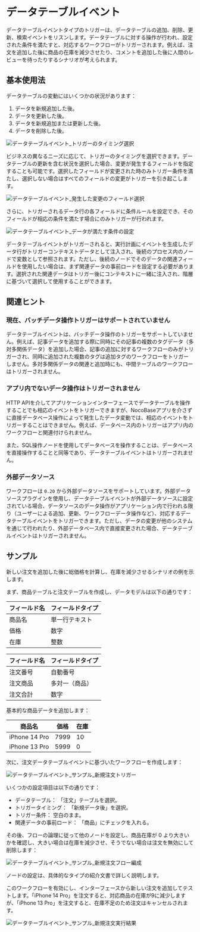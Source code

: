 # データテーブルイベント

データテーブルイベントタイプのトリガーは、データテーブルの追加、削除、更新、検索イベントをリスンします。データテーブルに対する操作が行われ、設定された条件を満たすと、対応するワークフローがトリガーされます。例えば、注文を追加した後に商品の在庫を減少させたり、コメントを追加した後に人間のレビューを待ったりするシナリオが考えられます。

## 基本使用法

データテーブルの変動にはいくつかの状況があります：

1. データを新規追加した後。
2. データを更新した後。
3. データを新規追加または更新した後。
4. データを削除した後。

![データテーブルイベント_トリガーのタイミング選択](https://static-docs.nocobase.com/81275602742deb71e0c830eb97aa612c.png)

ビジネスの異なるニーズに応じて、トリガーのタイミングを選択できます。データテーブルの更新を含む状況を選択した場合、変更が発生するフィールドを指定することも可能です。選択したフィールドが変更された時のみトリガー条件を満たし、選択しない場合はすべてのフィールドの変更がトリガーを引き起こします。

![データテーブルイベント_発生した変更のフィールド選択](https://static-docs.nocobase.com/874a1475f01298b3c00267b2b4674611.png)

さらに、トリガーされるデータ行の各フィールドに条件ルールを設定でき、そのフィールドが相応の条件を満たす場合にのみトリガーが行われます。

![データテーブルイベント_データが満たす条件の設定](https://static-docs.nocobase.com/264ae3835dcd75cee0eef7812c11fe0c.png)

データテーブルイベントがトリガーされると、実行計画にイベントを生成したデータ行がトリガーコンテキストデータとして注入され、後続のプロセス内のノードで変数として参照されます。ただし、後続のノードでそのデータの関連フィールドを使用したい場合は、まず関連データの事前ロードを設定する必要があります。選択された関連データはトリガー後にコンテキストに一緒に注入され、階層に基づいて選択して使用することができます。

## 関連ヒント

### 現在、バッチデータ操作トリガーはサポートされていません

データテーブルイベントは、バッチデータ操作のトリガーをサポートしていません。例えば、記事データを追加する際に同時にその記事の複数のタグデータ（多対多関係データ）を追加した場合、記事の追加に対するワークフローのみがトリガーされ、同時に追加された複数のタグは追加タグのワークフローをトリガーしません。多対多関係データの関連と追加時にも、中間テーブルのワークフローはトリガーされません。

### アプリ内でないデータ操作はトリガーされません

HTTP APIを介してアプリケーションインターフェースでデータテーブルを操作することでも相応のイベントをトリガーできますが、NocoBaseアプリを介さずに直接データベース操作によって発生したデータ変動では、相応のイベントをトリガーすることはできません。例えば、データベース内のトリガーはアプリ内のワークフローと関連付けられません。

また、SQL操作ノードを使用してデータベースを操作することは、データベースを直接操作することと同等であり、データテーブルイベントはトリガーされません。

### 外部データソース

ワークフローは `0.20` から外部データソースをサポートしています。外部データソースプラグインを使用し、データテーブルイベントが外部データソースに設定されている場合、データソースのデータ操作がアプリケーション内で行われる限り（ユーザーによる追加、更新、ワークフローデータ操作など）、対応するデータテーブルイベントをトリガーできます。ただし、データの変更が他のシステムを通じて行われたり、外部データベース内で直接変更された場合、データテーブルイベントはトリガーされません。

## サンプル

新しい注文を追加した後に総価格を計算し、在庫を減少させるシナリオの例を示します。

まず、商品テーブルと注文テーブルを作成し、データモデルは以下の通りです：

| フィールド名 | フィールドタイプ |
| ------------ | ---------------- |
| 商品名      | 単一行テキスト     |
| 価格        | 数字              |
| 在庫        | 整数              |

| フィールド名 | フィールドタイプ       |
| ------------ | --------------------- |
| 注文番号    | 自動番号              |
| 注文商品    | 多対一（商品）        |
| 注文合計    | 数字                  |

基本的な商品データを追加します：

| 商品名      | 価格 | 在庫 |
| ----------- | ---- | ---- |
| iPhone 14 Pro | 7999 | 10   |
| iPhone 13 Pro | 5999 | 0    |

次に、注文データテーブルイベントに基づいたワークフローを作成します：

![データテーブルイベント_サンプル_新規注文トリガー](https://static-docs.nocobase.com/094392a870dddc65aeb20357f62ddc08.png)

いくつかの設定項目は以下の通りです：

- データテーブル： 「注文」テーブルを選択。
- トリガータイミング： 「新規データ後」を選択。
- トリガー条件： 空白のまま。
- 関連データの事前ロード： 「商品」にチェックを入れる。

その後、フローの論理に従って他のノードを設定し、商品在庫が 0 より大きいかを確認し、大きい場合は在庫を減少させ、そうでない場合は注文を無効にして削除します：

![データテーブルイベント_サンプル_新規注文フロー編成](https://static-docs.nocobase.com/7713ea1aaa0f52a0dc3c92aba5e58f05.png)

ノードの設定は、具体的なタイプの紹介文書で詳しく説明します。

このワークフローを有効にし、インターフェースから新しい注文を追加してテストします。「iPhone 14 Pro」を注文すると、対応商品の在庫が9に減少しますが、「iPhone 13 Pro」を注文すると、在庫不足のため注文はキャンセルされます。

![データテーブルイベント_サンプル_新規注文実行結果](https://static-docs.nocobase.com/24cbe51e24ba4804b3bd48d99415c54f.png)

